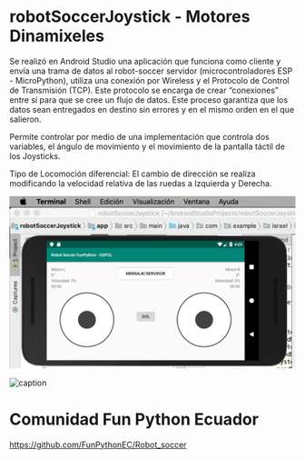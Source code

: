 # robotSoccerJoystick - Motores Dinamixeles

Se realizó en Android Studio una aplicación que funciona como cliente y envía una trama de datos al robot-soccer servidor (microcontroladores ESP - MicroPython), utiliza una conexión por Wireless y el Protocolo de Control de Transmisión (TCP). 
Este protocolo se encarga de crear “conexiones” entre sí para que se cree un flujo de datos. Este proceso garantiza que los datos sean entregados en destino sin errores y en el mismo orden en el que salieron. 

Permite controlar por medio de una implementación que controla dos variables, el ángulo de movimiento y el movimiento de la pantalla táctil de los Joysticks.

Tipo de Locomoción diferencial: El cambio de dirección se realiza modificando la velocidad relativa de las ruedas a 
Izquierda y Derecha.

![Scheme](./img.png) 

![caption](./robot.gif)

# Comunidad Fun Python Ecuador
https://github.com/FunPythonEC/Robot_soccer
